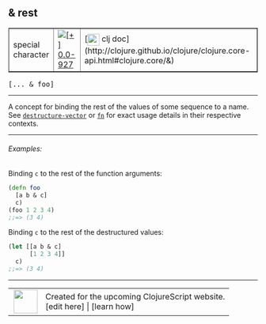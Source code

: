 ## & rest



 <table border="1">
<tr>
<td>special character</td>
<td><a href="https://github.com/cljsinfo/cljs-api-docs/tree/0.0-927"><img valign="middle" alt="[+] 0.0-927" title="Added in 0.0-927" src="https://img.shields.io/badge/+-0.0--927-lightgrey.svg"></a> </td>
<td>
[<img height="24px" valign="middle" src="http://i.imgur.com/1GjPKvB.png"> clj doc](http://clojure.github.io/clojure/clojure.core-api.html#clojure.core/&)
</td>
</tr>
</table>

<samp>\[... & foo\]</samp><br>

---


A concept for binding the rest of the values of some sequence to a name.  See
[`destructure-vector`][doc:syntax/destructure-vector] or [`fn`][doc:cljs.core/fn] for exact usage details in their
respective contexts.

[doc:syntax/destructure-vector]:../syntax/destructure-vector.md
[doc:cljs.core/fn]:../cljs.core/fn.md

---

###### Examples:

Binding `c` to the rest of the function arguments:

```clj
(defn foo
  [a b & c]
  c)
(foo 1 2 3 4)
;;=> (3 4)
```

Binding `c` to the rest of the destructured values:

```clj
(let [[a b & c]
      [1 2 3 4]]
  c)
;;=> (3 4)
```



---









 <table>
<tr><td>
<img valign="middle" align="right" width="48px" src="http://i.imgur.com/Hi20huC.png">
</td><td>
Created for the upcoming ClojureScript website.<br>
[edit here] | [learn how]
</td></tr></table>

[edit here]:https://github.com/cljsinfo/cljs-api-docs/blob/master/cljsdoc/syntax/rest.cljsdoc
[learn how]:https://github.com/cljsinfo/cljs-api-docs/wiki/cljsdoc-files

<!--

This information was too distracting to show to readers, but I'll leave it
commented here since it is helpful to:

- pretty-print the data used to generate this document
- and show how to retrieve that data



The API data for this symbol:

```clj
{:description "A concept for binding the rest of the values of some sequence to a name.  See\n[doc:syntax/destructure-vector] or [doc:cljs.core/fn] for exact usage details in their\nrespective contexts.",
 :ns "syntax",
 :name "rest",
 :history [["+" "0.0-927"]],
 :type "special character",
 :full-name-encode "syntax/rest",
 :usage ["[... & foo]"],
 :examples [{:id "ebd356",
             :content "Binding `c` to the rest of the function arguments:\n\n```clj\n(defn foo\n  [a b & c]\n  c)\n(foo 1 2 3 4)\n;;=> (3 4)\n```\n\nBinding `c` to the rest of the destructured values:\n\n```clj\n(let [[a b & c]\n      [1 2 3 4]]\n  c)\n;;=> (3 4)\n```"}],
 :full-name "syntax/rest",
 :display "& rest",
 :clj-doc "http://clojure.github.io/clojure/clojure.core-api.html#clojure.core/&"}

```

Retrieve the API data for this symbol:

```clj
;; from Clojure REPL
(require '[clojure.edn :as edn])
(-> (slurp "https://raw.githubusercontent.com/cljsinfo/cljs-api-docs/catalog/cljs-api.edn")
    (edn/read-string)
    (get-in [:symbols "syntax/rest"]))
```

-->
